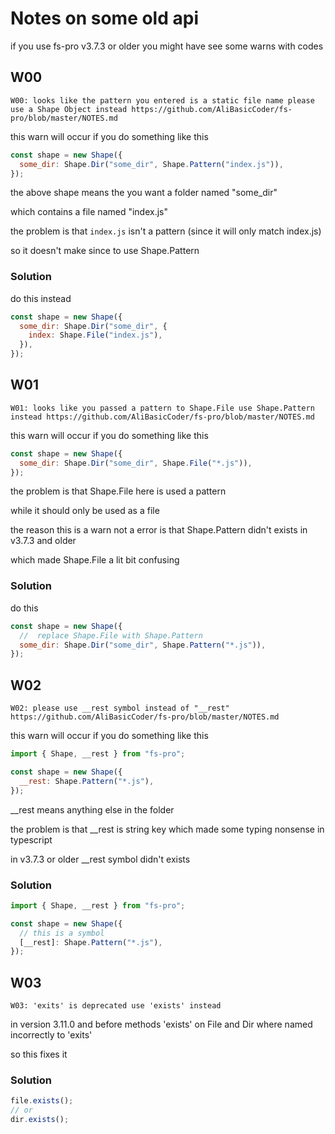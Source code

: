 # Notes on some old api

if you use fs-pro v3.7.3 or older you might have see some warns with codes

## W00

`W00: looks like the pattern you entered is a static file name please use a Shape Object instead https://github.com/AliBasicCoder/fs-pro/blob/master/NOTES.md`

this warn will occur if you do something like this

```js
const shape = new Shape({
  some_dir: Shape.Dir("some_dir", Shape.Pattern("index.js")),
});
```

the above shape means the you want a folder named "some_dir"

which contains a file named "index.js"

the problem is that `index.js` isn't a pattern (since it will only match index.js)

so it doesn't make since to use Shape.Pattern

### Solution

do this instead

```js
const shape = new Shape({
  some_dir: Shape.Dir("some_dir", {
    index: Shape.File("index.js"),
  }),
});
```

## W01

`W01: looks like you passed a pattern to Shape.File use Shape.Pattern instead https://github.com/AliBasicCoder/fs-pro/blob/master/NOTES.md`

this warn will occur if you do something like this

```js
const shape = new Shape({
  some_dir: Shape.Dir("some_dir", Shape.File("*.js")),
});
```

the problem is that Shape.File here is used a pattern

while it should only be used as a file

the reason this is a warn not a error is that Shape.Pattern didn't exists in v3.7.3 and older

which made Shape.File a lit bit confusing

### Solution

do this

```js
const shape = new Shape({
  //  replace Shape.File with Shape.Pattern
  some_dir: Shape.Dir("some_dir", Shape.Pattern("*.js")),
});
```

## W02

`W02: please use __rest symbol instead of "__rest" https://github.com/AliBasicCoder/fs-pro/blob/master/NOTES.md`

this warn will occur if you do something like this

```js
import { Shape, __rest } from "fs-pro";

const shape = new Shape({
  __rest: Shape.Pattern("*.js"),
});
```

\_\_rest means anything else in the folder

the problem is that \_\_rest is string key which made some typing nonsense in typescript

in v3.7.3 or older \_\_rest symbol didn't exists

### Solution

```js
import { Shape, __rest } from "fs-pro";

const shape = new Shape({
  // this is a symbol
  [__rest]: Shape.Pattern("*.js"),
});
```

## W03

`W03: 'exits' is deprecated use 'exists' instead`

in version 3.11.0 and before methods 'exists' on File and Dir where named incorrectly to 'exits'

so this fixes it

### Solution

```js
file.exists();
// or
dir.exists();
```

